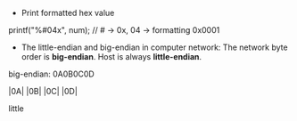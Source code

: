 + Print formatted hex value

printf("%#04x", num); // # -> 0x, 04 -> formatting 0x0001

+ The little-endian and big-endian in computer network: The network byte order is **big-endian**. Host is always **little-endian**.

big-endian: 0A0B0C0D

|0A|
|0B|
|0C|
|0D|


little
